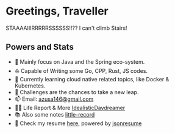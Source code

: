 # Greetings, Traveller

STAAAAIIIRRRRRSSSSSS!!?? I can't climb Stairs!

## Powers and Stats

- 🧐 Mainly focus on Java and the Spring eco-system.
- ⛵ Capable of Writing some Go, CPP, Rust, JS codes.
- 🌱 Currently learning cloud native related topics, like Docker & Kubernetes.
- 💬 Challenges are the chances to take a new leap.
- 📫 Email: azusa146@gmail.com
- ✍🏻 Life Report & More [IdealisticDaydreamer](https://azusachino.cn)
- 📚 Also some notes [little-record](https://rin.azusachino.cn)
- 🎯 Check my resume [here](https://registry.jsonresume.org/azusachino), powered by [jsonresume](https://jsonresume.org/getting-started/)

